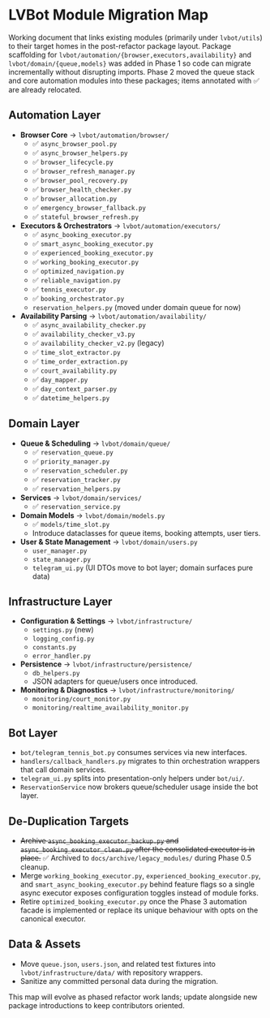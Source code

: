 # LVBot Module Migration Map

Working document that links existing modules (primarily under `lvbot/utils`) to
their target homes in the post-refactor package layout. Package scaffolding for
`lvbot/automation/{browser,executors,availability}` and `lvbot/domain/{queue,models}`
was added in Phase 1 so code can migrate incrementally without disrupting
imports. Phase 2 moved the queue stack and core automation modules into these
packages; items annotated with ✅ are already relocated.

## Automation Layer
- **Browser Core** → `lvbot/automation/browser/`
  - ✅ `async_browser_pool.py`
  - ✅ `async_browser_helpers.py`
  - ✅ `browser_lifecycle.py`
  - ✅ `browser_refresh_manager.py`
  - ✅ `browser_pool_recovery.py`
  - ✅ `browser_health_checker.py`
  - ✅ `browser_allocation.py`
  - ✅ `emergency_browser_fallback.py`
  - ✅ `stateful_browser_refresh.py`
- **Executors & Orchestrators** → `lvbot/automation/executors/`
  - ✅ `async_booking_executor.py`
  - ✅ `smart_async_booking_executor.py`
  - ✅ `experienced_booking_executor.py`
  - ✅ `working_booking_executor.py`
  - ✅ `optimized_navigation.py`
  - ✅ `reliable_navigation.py`
  - ✅ `tennis_executor.py`
  - ✅ `booking_orchestrator.py`
  - `reservation_helpers.py` (moved under domain queue for now)
- **Availability Parsing** → `lvbot/automation/availability/`
  - ✅ `async_availability_checker.py`
  - ✅ `availability_checker_v3.py`
  - ✅ `availability_checker_v2.py` (legacy)
  - ✅ `time_slot_extractor.py`
  - ✅ `time_order_extraction.py`
  - ✅ `court_availability.py`
  - ✅ `day_mapper.py`
  - ✅ `day_context_parser.py`
  - ✅ `datetime_helpers.py`

## Domain Layer
- **Queue & Scheduling** → `lvbot/domain/queue/`
  - ✅ `reservation_queue.py`
  - ✅ `priority_manager.py`
  - ✅ `reservation_scheduler.py`
  - ✅ `reservation_tracker.py`
  - ✅ `reservation_helpers.py`
- **Services** → `lvbot/domain/services/`
  - ✅ `reservation_service.py`
- **Domain Models** → `lvbot/domain/models.py`
  - ✅ `models/time_slot.py`
  - Introduce dataclasses for queue items, booking attempts, user tiers.
- **User & State Management** → `lvbot/domain/users.py`
  - `user_manager.py`
  - `state_manager.py`
  - `telegram_ui.py` (UI DTOs move to bot layer; domain surfaces pure data)

## Infrastructure Layer
- **Configuration & Settings** → `lvbot/infrastructure/`
  - `settings.py` (new)
  - `logging_config.py`
  - `constants.py`
  - `error_handler.py`
- **Persistence** → `lvbot/infrastructure/persistence/`
  - `db_helpers.py`
  - JSON adapters for queue/users once introduced.
- **Monitoring & Diagnostics** → `lvbot/infrastructure/monitoring/`
  - `monitoring/court_monitor.py`
  - `monitoring/realtime_availability_monitor.py`

## Bot Layer
- `bot/telegram_tennis_bot.py` consumes services via new interfaces.
- `handlers/callback_handlers.py` migrates to thin orchestration wrappers that
  call domain services.
- `telegram_ui.py` splits into presentation-only helpers under `bot/ui/`.
- `ReservationService` now brokers queue/scheduler usage inside the bot layer.

## De-Duplication Targets
- ~~Archive `async_booking_executor_backup.py` and `async_booking_executor_clean.py`
  after the consolidated executor is in place.~~ ✅ Archived to
  `docs/archive/legacy_modules/` during Phase 0.5 cleanup.
- Merge `working_booking_executor.py`, `experienced_booking_executor.py`, and
  `smart_async_booking_executor.py` behind feature flags so a single async
  executor exposes configuration toggles instead of module forks.
- Retire `optimized_booking_executor.py` once the Phase 3 automation facade is
  implemented or replace its unique behaviour with opts on the canonical
  executor.

## Data & Assets
- Move `queue.json`, `users.json`, and related test fixtures into
  `lvbot/infrastructure/data/` with repository wrappers.
- Sanitize any committed personal data during the migration.

This map will evolve as phased refactor work lands; update alongside new
package introductions to keep contributors oriented.
